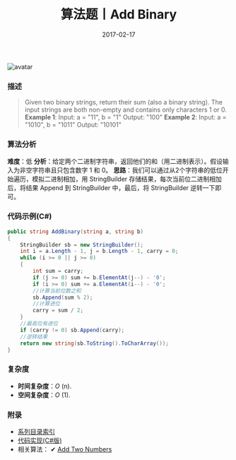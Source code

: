 ﻿---
title: 算法题丨Add Binary
tags:
  - 算法
  - 编程技巧
  - 数据结构
categories: 计算机基础
date: 2017-02-17
---
![avatar](https://mysite.bj.bcebos.com/images/articles/fc126fdc-9b85-441d-a781-fa383d414d51.jpg)

### 描述
>Given two binary strings, return their sum (also a binary string).
The input strings are both non-empty and contains only characters 1 or 0.
**Example 1**:
Input: a = "11", b = "1"
Output: "100"
**Example 2**:
Input: a = "1010", b = "1011"
Output: "10101"

<!-- more -->

### 算法分析
**难度**：低
**分析**：给定两个二进制字符串，返回他们的和（用二进制表示）。假设输入为非空字符串且只包含数字 1 和 0。
**思路**：我们可以通过从2个字符串的低位开始遍历，模拟二进制相加，用 StringBuilder 存储结果，每次当前位二进制相加后，将结果 Append 到 StringBuilder 中，最后，将 StringBuilder 逆转一下即可。

### 代码示例(C#)
```csharp
public string AddBinary(string a, string b)
{
    StringBuilder sb = new StringBuilder();
    int i = a.Length - 1, j = b.Length - 1, carry = 0;
    while (i >= 0 || j >= 0)
    {
        int sum = carry;
        if (j >= 0) sum += b.ElementAt(j--) - '0';
        if (i >= 0) sum += a.ElementAt(i--) - '0';
        //计算当前位数之和
        sb.Append(sum % 2);
        //计算进位
        carry = sum / 2;
    }
    //最高位有进位
    if (carry != 0) sb.Append(carry);
    //逆转结果
    return new string(sb.ToString().ToCharArray());
}
```

### 复杂度
- **时间复杂度**：*O* (n). 
- **空间复杂度**：*O* (1).

### 附录
- [系列目录索引](/posts/algorithm/index/)
- [代码实现(C#版)](https://github.com/lizzie2008/LeetCode.git)
- 相关算法：
✔ [Add Two Numbers](/posts/algorithm/031.Add.Two.Numbers/)